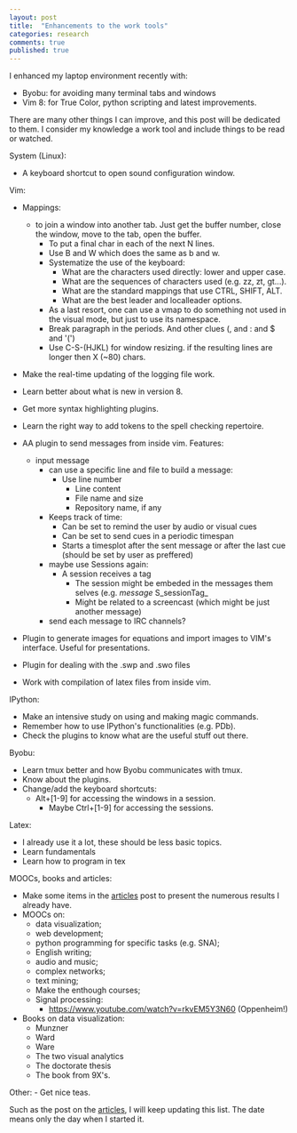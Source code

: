 ```yaml
---
layout: post
title:  "Enhancements to the work tools"
categories: research
comments: true
published: true
---
```

I enhanced my laptop environment recently with:
* Byobu: for avoiding many terminal tabs and windows
* Vim 8: for True Color, python scripting and latest improvements.

There are many other things I can improve, and this post will
be dedicated to them.
I consider my knowledge a work tool
and include things to be read or watched.

System (Linux):
* A keyboard shortcut to open sound configuration window.

Vim:
* Mappings:
  - to join a window into another tab.
	 Just get the buffer number, close the window,
	 move to the tab, open the buffer.
	- To put a final char in each of the next N lines.
	- Use B and W which does the same as b and w.
	- Systematize the use of the keyboard:
		* What are the characters used directly: lower and upper case.
		* What are the sequences of characters used (e.g. zz, zt, gt...).
		* What are the standard mappings that use CTRL, SHIFT, ALT.
		* What are the best leader and localleader options.
	- As a last resort, one can use a vmap to do something
	not used in the visual mode, but just to use its namespace.
	- Break paragraph in the periods. And other clues (, and : and $ and '(')
	- Use C-S-(HJKL) for window resizing.
	if the resulting lines are longer then X (~80) chars.
* Make the real-time updating of the logging file work.
* Learn better about what is new in version 8.
* Get more syntax highlighting plugins.
* Learn the right way to add tokens to the spell checking repertoire.
* AA plugin to send messages from inside vim. Features:
  - input message
	- can use a specific line and file to build a message:
	  * Use line number
		* Line content
		* File name and size
		* Repository name, if any
	- Keeps track of time:
		- Can be set to remind the user by audio or visual cues
		- Can be set to send cues in a periodic timespan
		- Starts a timesplot after the sent message or after the last cue
		(should be set by user as preffered)
	- maybe use Sessions again:
	  - A session receives a tag
		- The session might be embeded in the messages them selves 
		(e.g. _message_ S_sessionTag_
		- Might be related to a screencast
		(which might be just another message)
	- send each message to IRC channels?
* Plugin to generate images for equations and import images
to VIM's interface. Useful for presentations.
* Plugin for dealing with the .swp and .swo files

* Work with compilation of latex files from inside vim.

IPython:
* Make an intensive study on using and making magic commands.
* Remember how to use IPython's functionalities (e.g. PDb).
* Check the plugins to know what are the useful stuff out there.

Byobu:
* Learn tmux better and how Byobu communicates with tmux.
* Know about the plugins.
* Change/add the keyboard shortcuts:
  - Alt+[1-9] for accessing the windows in a session.
	- Maybe Ctrl+[1-9] for accessing the sessions.

Latex:
* I already use it a lot, these should be less basic topics.
* Learn fundamentals
* Learn how to program in tex

MOOCs, books and articles:
* Make some items in the [articles] post to present the numerous
results I already have.
* MOOCs on:
	- data visualization;
	- web development;
	- python programming for specific tasks (e.g. SNA);
	- English writing;
	- audio and music;
	- complex networks;
	- text mining;
	- Make the enthough courses;
	- Signal processing:
	  * https://www.youtube.com/watch?v=rkvEM5Y3N60 (Oppenheim!)
* Books on data visualization:
	- Munzner
	- Ward
	- Ware
	- The two visual analytics
	- The doctorate thesis
	- The book from 9X's.

Other:
	- Get nice teas.

Such as the post on the [articles], I will keep updating this list.
The date means only the day when I started it.

[articles]: http://ttm.github.io/research/2017/09/11/list-of-articles.html
